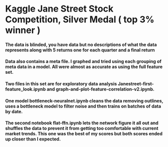 

# Kaggle Jane Street Stock Competition, Silver Medal ( top 3% winner )

#### The data is blinded, you have data but no descriptions of what the data represents along with 5 returns one for each quarter and a final return

#### Data also contains a meta file. I graphed and tried using each grouping of meta data in a model. All were almost as accurate as using the full feature set.

#### Two files in this set are for exploratory data analysis Janestreet-first-feature_look.ipynb and graph-and-plot-feature-correlation-v2.ipynb.

#### One model bottleneck-neuralnet.ipynb cleans the data removing outlines, uses a bottleneck model to filter noise and then trains on batches of data by date. 

#### The second notebook flat-ffn.ipynb lets the network figure it all out and shuffles the data to prevent it from getting too comfortable with current market trends. This one was the best of my scores but both scores ended up closer than I expected.



